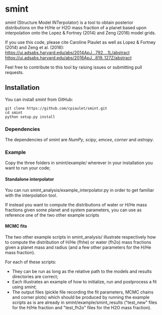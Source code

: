 # smint
*smint* (Structure Model INTerpolator) is a tool to obtain posterior distributions on the H/He or H2O mass fraction of a planet based upon interpolation onto the Lopez & Fortney (2014) and Zeng (2016) model grids.

If you use this code, please cite Caroline Piaulet as well as Lopez & Fortney (2014) and Zeng et al. (2016): 
https://ui.adsabs.harvard.edu/abs/2014ApJ...792....1L/abstract
https://ui.adsabs.harvard.edu/abs/2016ApJ...819..127Z/abstract

Feel free to contribute to this tool by raising issues or submitting pull requests.

## Installation
You can install *smint* from GitHub:

    git clone https://github.com/cpiaulet/smint.git
    cd smint
    python setup.py install

### Dependencies
The dependencies of *smint* are *NumPy*, *scipy*, *emcee*, *corner* and *astropy*.

### Example
Copy the three folders in smint/example/ wherever in your installation you want to run your code;

#### Standalone interpolator
You can run smint_analysis/example_interpolator.py in order to get familiar with the interpolation tool.

If instead you want to compute the distributions of water or H/He mass fractions given some planet and system parameters, you can use as reference one of the two other example scripts

#### MCMC fits
The two other example scripts in smint_analysis/ illustrate respectively how to compute the distribution of H/He (fhhe) or water (fh2o) mass fractions given a planet mass and radius (and a few other parameters for the H/He mass fraction).

For each of these scripts:
* They can be run as long as the relative path to the models and results directories are correct;
* Each illustrates an example of how to initialize, run and postprocess a fit using *smint*;
* The output files (pickle file recording the fit parameters, MCMC chains and corner plots) which should be produced by running the example scripts as is are already in smint/example/smint_results ("test_new" files for the H/He fraction and "test_fh2o" files for the H2O mass fraction).

